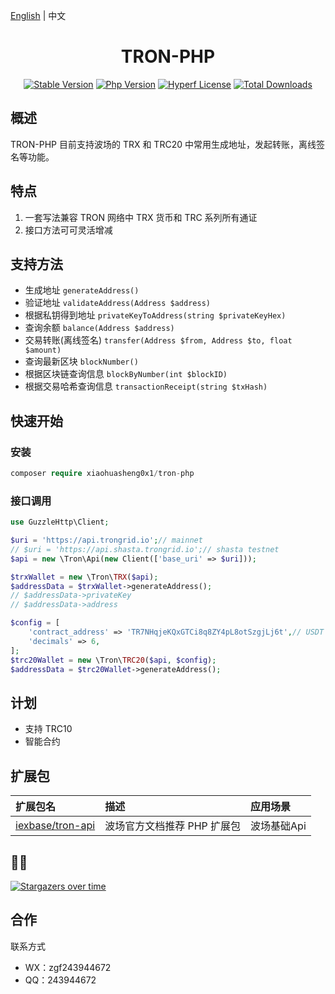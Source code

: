 [English](./README.md) | 中文

<h1 align="center">TRON-PHP</h1>

<p align="center">
  <a href="https://github.com/xiaohuasheng0x1/tron-php/releases"><img src="https://poser.pugx.org/xiaohuasheng0x1/tron-php/v/stable" alt="Stable Version"></a>
  <a href="https://www.php.net"><img src="https://img.shields.io/badge/php-%3E=7.2-brightgreen.svg?maxAge=2592000" alt="Php Version"></a>
  <a href="https://github.com/hyperf/hyperf/blob/master/LICENSE"><img src="https://img.shields.io/github/license/hyperf/hyperf.svg?maxAge=2592000" alt="Hyperf License"></a>
  <a href="https://packagist.org/packages/xiaohuasheng0x1/tron-php"><img src="https://poser.pugx.org/xiaohuasheng0x1/tron-php/downloads" alt="Total Downloads"></a>
</p>

## 概述

TRON-PHP 目前支持波场的 TRX 和 TRC20 中常用生成地址，发起转账，离线签名等功能。

## 特点

1. 一套写法兼容 TRON 网络中 TRX 货币和 TRC 系列所有通证
1. 接口方法可可灵活增减

## 支持方法

- 生成地址 `generateAddress()`
- 验证地址 `validateAddress(Address $address)`
- 根据私钥得到地址 `privateKeyToAddress(string $privateKeyHex)`
- 查询余额 `balance(Address $address)`
- 交易转账(离线签名) `transfer(Address $from, Address $to, float $amount)`
- 查询最新区块 `blockNumber()`
- 根据区块链查询信息 `blockByNumber(int $blockID)`
- 根据交易哈希查询信息 `transactionReceipt(string $txHash)`

## 快速开始

### 安装

``` php
composer require xiaohuasheng0x1/tron-php
```

### 接口调用

``` php
use GuzzleHttp\Client;

$uri = 'https://api.trongrid.io';// mainnet
// $uri = 'https://api.shasta.trongrid.io';// shasta testnet
$api = new \Tron\Api(new Client(['base_uri' => $uri]));

$trxWallet = new \Tron\TRX($api);
$addressData = $trxWallet->generateAddress();
// $addressData->privateKey
// $addressData->address

$config = [
    'contract_address' => 'TR7NHqjeKQxGTCi8q8ZY4pL8otSzgjLj6t',// USDT TRC20
    'decimals' => 6,
];
$trc20Wallet = new \Tron\TRC20($api, $config);
$addressData = $trc20Wallet->generateAddress();
```

## 计划

- 支持 TRC10
- 智能合约

## 扩展包

| 扩展包名 | 描述 | 应用场景 |
| :-----| :---- | :---- |
| [iexbase/tron-api](https://github.com/iexbase/tron-api) | 波场官方文档推荐 PHP 扩展包 | 波场基础Api |

## 🌟🌟

[![Stargazers over time](https://starchart.cc/xiaohuasheng0x1/tron-php.svg)](https://starchart.cc/xiaohuasheng0x1/tron-php)

## 合作

联系方式
- WX：zgf243944672
- QQ：243944672
